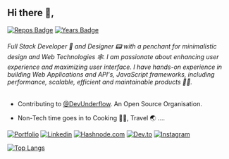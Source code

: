 ## Hi there 👋,
[![Repos Badge](https://badges.pufler.dev/repos/smithg09)](https://badges.pufler.dev) [![Years Badge](https://badges.pufler.dev/years/smithg09)](https://badges.pufler.dev)

###### Full Stack Developer 🚀 and Designer 📟 with a penchant for minimalistic design and Web Technologies 🕸️. I am passionate about enhancing user experience and maximizing user interface. I have hands-on experience in building Web Applications and API's, JavaScript frameworks, including performance, scalable, efficient and maintainable products 👨‍💻.
 

* Contributing to [@DevUnderflow](https://github.com/DevUnderflow). An Open Source Organisation.

* Non-Tech time goes in to  Cooking 👨‍🍳, Travel 🌏 ....


[![Portfolio](https://img.shields.io/badge/-Portfolio-%2317b0cc?logo=Microsoft-edge&style=for-the-badge)](https://smithgajjar.me/)
[![Linkedin](https://img.shields.io/badge/LinkedIn-blue.svg?style=for-the-badge&logo=linkedin)](https://www.linkedin.com/in/smith-gajjar-5a27716b/)
[![Hashnode.com](https://img.shields.io/badge/Hashnode-blue?logo=Hashnode&style=for-the-badge)](https://blogs.smithgajjar.me/)
[![Dev.to](https://img.shields.io/badge/-Dev.to-black?logo=dev.to&style=for-the-badge)](https://dev.to/smithg09)
[![Instagram](https://img.shields.io/badge/Instagram-gray.svg?style=for-the-badge&logo=instagram)](https://www.instagram.com/smith.gajjar09/)


<!--- [![Smith's github stats](https://github-readme-stats.vercel.app/api?username=smithg09&count_private=true&show_icons=true)](https://github.com/smithg09/) --->
[![Top Langs](https://github-readme-stats.vercel.app/api/top-langs/?username=smithg09&layout=compact&count_private=true&hide=jupyter%20notebook,css,php,hack&langs_count=10)](https://github.com/smithg09/)
